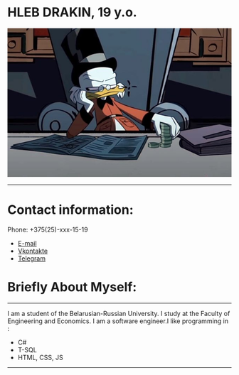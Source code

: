 # HLEB DRAKIN, 19 y.o.
![image](/ava.jpg "ava")
****
# Contact information:
Phone: +375(25)-xxx-15-19
* [E-mail](адрес "https://mail.ru/g_drakin@mail.ru") 
* [Vkontakte](адрес "https://vk.com/gdrakin")
* [Telegram](адрес "https://t.me/drknhb")

# Briefly About Myself:
-----
I am a student of the Belarusian-Russian University. I study at the Faculty of Engineering and Economics. I am a software engineer.I like programming in :
- C#
- T-SQL
- HTML, CSS, JS
 ***
